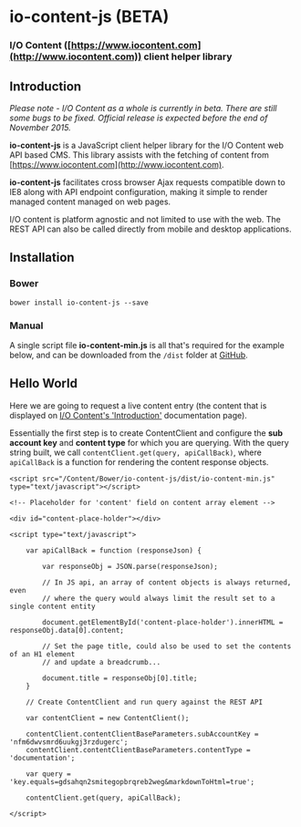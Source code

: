 # io-content-js (BETA)

### I/O Content ([https://www.iocontent.com](http://www.iocontent.com)) client helper library

## Introduction

*Please note - I/O Content as a whole is currently in beta. There are still some bugs to be fixed. Official release is expected before the end of November 2015.*

**io-content-js** is a JavaScript client helper library for the I/O Content web API based CMS. This library assists with the fetching of content from [https://www.iocontent.com](http://www.iocontent.com).

**io-content-js** facilitates cross browser Ajax requests compatible down to IE8 along with API endpoint configuration, making it simple to render managed content managed on web pages.

I/O content is platform agnostic and not limited to use with the web. The REST API can also be called directly from mobile and desktop applications. 

## Installation

### Bower

    bower install io-content-js --save

### Manual

A single script file **io-content-min.js** is all that's required for the example below, and can be downloaded from the `/dist` folder at [GitHub](https://github.com/appsoftware/io-content-js "https://github.com/appsoftware/io-content-js").

## Hello World

Here we are going to request a live content entry (the content that is displayed on [I/O Content's 'Introduction'](https://www.iocontent.com/documentation/) documentation page).

Essentially the first step is to create ContentClient and configure the **sub account key** and **content type** for which you are querying. With the query string built, we call `contentClient.get(query, apiCallBack)`, where `apiCallBack` is a function for rendering the content response objects.

```
<script src="/Content/Bower/io-content-js/dist/io-content-min.js" type="text/javascript"></script>

<!-- Placeholder for 'content' field on content array element -->

<div id="content-place-holder"></div>

<script type="text/javascript">

	var apiCallBack = function (responseJson) {

		var responseObj = JSON.parse(responseJson);

		// In JS api, an array of content objects is always returned, even
		// where the query would always limit the result set to a single content entity

		document.getElementById('content-place-holder').innerHTML = responseObj.data[0].content;

		// Set the page title, could also be used to set the contents of an H1 element
		// and update a breadcrumb...

		document.title = responseObj[0].title;
	}

	// Create ContentClient and run query against the REST API

	var contentClient = new ContentClient();

	contentClient.contentClientBaseParameters.subAccountKey = 'nfm6dwvsmrd6uukgj3rzdugerc';
	contentClient.contentClientBaseParameters.contentType = 'documentation';

	var query = 'key.equals=gdsahqn2smitegopbrqreb2weg&markdownToHtml=true';

	contentClient.get(query, apiCallBack);

</script>
```

